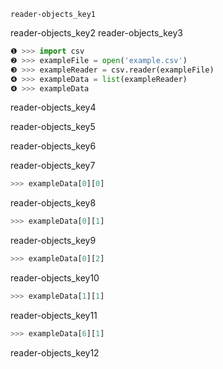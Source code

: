 ```ngMeta
reader-objects_key1
```

reader-objects_key2
reader-objects_key3


```python
❶ >>> import csv
❷ >>> exampleFile = open('example.csv')
❸ >>> exampleReader = csv.reader(exampleFile)
❹ >>> exampleData = list(exampleReader)
❹ >>> exampleData
```
reader-objects_key4


reader-objects_key5


reader-objects_key6


reader-objects_key7


```python
>>> exampleData[0][0]
```
reader-objects_key8
```python
>>> exampleData[0][1]
```
reader-objects_key9
```python
>>> exampleData[0][2]
```
reader-objects_key10
```python
>>> exampleData[1][1]
```
reader-objects_key11
```python
>>> exampleData[6][1]
```
reader-objects_key12
